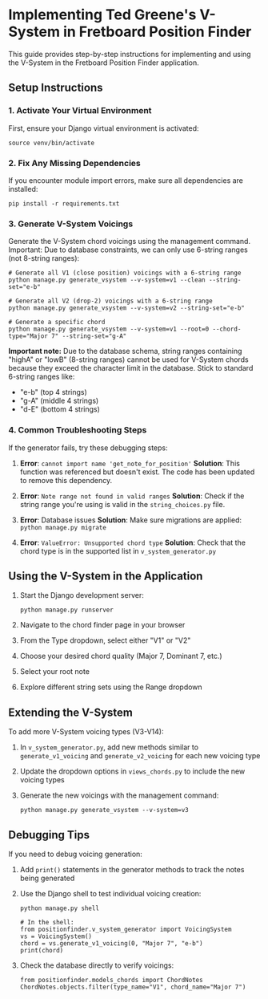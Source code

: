 # Implementing Ted Greene's V-System in Fretboard Position Finder

This guide provides step-by-step instructions for implementing and using the V-System in the Fretboard Position Finder application.

## Setup Instructions

### 1. Activate Your Virtual Environment

First, ensure your Django virtual environment is activated:

```
source venv/bin/activate
```

### 2. Fix Any Missing Dependencies

If you encounter module import errors, make sure all dependencies are installed:

```
pip install -r requirements.txt
```

### 3. Generate V-System Voicings

Generate the V-System chord voicings using the management command. Important: Due to database constraints, we can only use 6-string ranges (not 8-string ranges):

```
# Generate all V1 (close position) voicings with a 6-string range
python manage.py generate_vsystem --v-system=v1 --clean --string-set="e-b"

# Generate all V2 (drop-2) voicings with a 6-string range
python manage.py generate_vsystem --v-system=v2 --string-set="e-b"

# Generate a specific chord
python manage.py generate_vsystem --v-system=v1 --root=0 --chord-type="Major 7" --string-set="g-A"
```

**Important note:** Due to the database schema, string ranges containing "highA" or "lowB" (8-string ranges) cannot be used for V-System chords because they exceed the character limit in the database. Stick to standard 6-string ranges like:
- "e-b" (top 4 strings)
- "g-A" (middle 4 strings)
- "d-E" (bottom 4 strings)

### 4. Common Troubleshooting Steps

If the generator fails, try these debugging steps:

1. **Error**: `cannot import name 'get_note_for_position'`
   **Solution**: This function was referenced but doesn't exist. The code has been updated to remove this dependency.

2. **Error**: `Note range not found in valid ranges`
   **Solution**: Check if the string range you're using is valid in the `string_choices.py` file.

3. **Error**: Database issues
   **Solution**: Make sure migrations are applied: `python manage.py migrate`

4. **Error**: `ValueError: Unsupported chord type`
   **Solution**: Check that the chord type is in the supported list in `v_system_generator.py`

## Using the V-System in the Application

1. Start the Django development server:
   ```
   python manage.py runserver
   ```

2. Navigate to the chord finder page in your browser

3. From the Type dropdown, select either "V1" or "V2"

4. Choose your desired chord quality (Major 7, Dominant 7, etc.)

5. Select your root note

6. Explore different string sets using the Range dropdown

## Extending the V-System

To add more V-System voicing types (V3-V14):

1. In `v_system_generator.py`, add new methods similar to `generate_v1_voicing` and `generate_v2_voicing` for each new voicing type

2. Update the dropdown options in `views_chords.py` to include the new voicing types

3. Generate the new voicings with the management command:
   ```
   python manage.py generate_vsystem --v-system=v3
   ```

## Debugging Tips

If you need to debug voicing generation:

1. Add `print()` statements in the generator methods to track the notes being generated

2. Use the Django shell to test individual voicing creation:
   ```
   python manage.py shell
   
   # In the shell:
   from positionfinder.v_system_generator import VoicingSystem
   vs = VoicingSystem()
   chord = vs.generate_v1_voicing(0, "Major 7", "e-b")
   print(chord)
   ```

3. Check the database directly to verify voicings:
   ```
   from positionfinder.models_chords import ChordNotes
   ChordNotes.objects.filter(type_name="V1", chord_name="Major 7")
   ```
